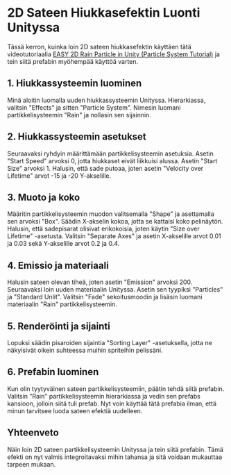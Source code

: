 # 2D Sateen Hiukkasefektin Luonti Unityssa

Tässä kerron, kuinka loin 2D sateen hiukkasefektin käyttäen tätä videotutoriaalia [EASY 2D Rain Particle in Unity (Particle System Tutorial)](https://www.youtube.com/watch?v=k1kGVmS-bJQ) ja tein siitä prefabin myöhempää käyttöä varten.

## 1. Hiukkassysteemin luominen

Minä aloitin luomalla uuden hiukkassysteemin Unityssa. Hierarkiassa, valitsin "Effects" ja sitten "Particle System". Nimesin luomani partikkelisysteemin "Rain" ja nollasin sen sijainnin.

## 2. Hiukkassysteemin asetukset

Seuraavaksi ryhdyin määrittämään partikkelisysteemin asetuksia. Asetin "Start Speed" arvoksi 0, jotta hiukkaset eivät liikkuisi alussa. Asetin "Start Size" arvoksi 1. Halusin, että sade putoaa, joten asetin "Velocity over Lifetime" arvot -15 ja -20 Y-akselille.

## 3. Muoto ja koko

Määritin partikkelisysteemin muodon valitsemalla "Shape" ja asettamalla sen arvoksi "Box". Säädin X-akselin kokoa, jotta se kattaisi koko pelinäytön. Halusin, että sadepisarat olisivat erikokoisia, joten käytin "Size over Lifetime" -asetusta. Valitsin "Separate Axes" ja asetin X-akselille arvot 0.01 ja 0.03 sekä Y-akselille arvot 0.2 ja 0.4.

## 4. Emissio ja materiaali

Halusin sateen olevan tiheä, joten asetin "Emission" arvoksi 200. Seuraavaksi loin uuden materiaalin Unityssa. Asetin sen tyypiksi "Particles" ja "Standard Unlit". Valitsin "Fade" sekoitusmoodin ja lisäsin luomani materiaalin "Rain" partikkelisysteemin.

## 5. Renderöinti ja sijainti

Lopuksi säädin pisaroiden sijaintia "Sorting Layer" -asetuksella, jotta ne näkyisivät oikein suhteessa muihin spriteihin pelissäni.

## 6. Prefabin luominen

Kun olin tyytyväinen sateen partikkelisysteemiin, päätin tehdä siitä prefabin. Valitsin "Rain" partikkelisysteemin hierarkiassa ja vedin sen prefabs kansioon, jolloin siitä tuli prefab. Nyt voin käyttää tätä prefabia ilman, että minun tarvitsee luoda sateen efektiä uudelleen.

## Yhteenveto

Näin loin 2D sateen partikkelisysteemin Unityssa ja tein siitä prefabin. Tämä efekti on nyt valmis integroitavaksi mihin tahansa ja sitä voidaan mukauttaa tarpeen mukaan.

